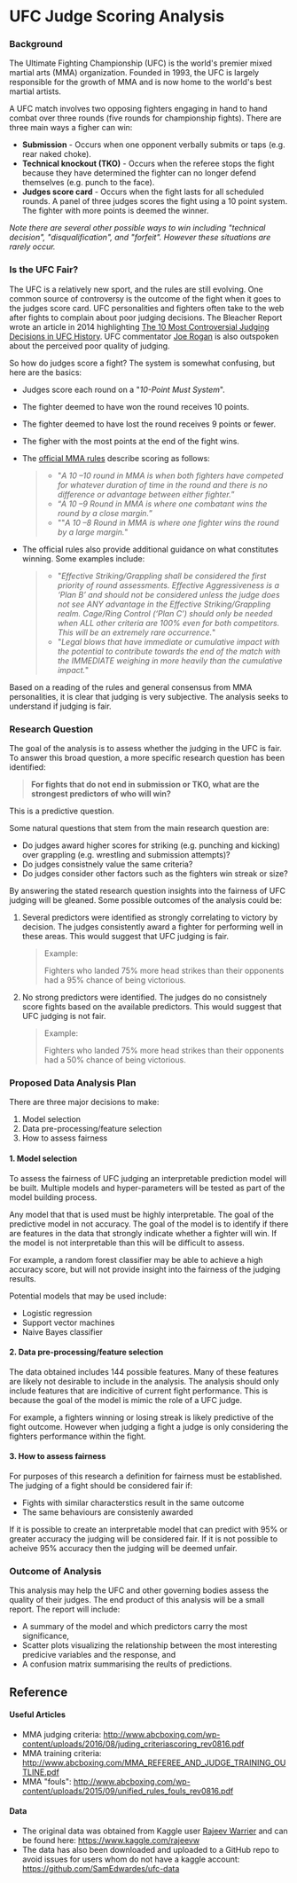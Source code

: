 # UFC Judge Scoring Analysis

### Background

The Ultimate Fighting Championship (UFC) is the world's premier mixed martial arts (MMA) organization. Founded in 1993, the UFC is largely responsible for the growth of MMA and is now home to the world's best martial artists.

A UFC match involves two opposing fighters engaging in hand to hand combat over three rounds (five rounds for championship fights). There are three main ways a figher can win:

- **Submission** - Occurs when one opponent verbally submits or taps (e.g. rear naked choke).
- **Technical knockout (TKO)** - Occurs when the referee stops the fight because they have determined the fighter can no longer defend themselves (e.g. punch to the face).
- **Judges score card** - Occurs when the fight lasts for all scheduled rounds. A panel of three judges scores the fight using a 10 point system. The fighter with more points is deemed the winner.

*Note there are several other possible ways to win including "technical decision", "disqualification", and "forfeit". However these situations are rarely occur.*

### Is the UFC Fair?

The UFC is a relatively new sport, and the rules are still evolving. One common source of controversy is the outcome of the fight when it goes to the judges score card. UFC personalities and fighters often take to the web after fights to complain about poor judging decisions. The Bleacher Report wrote an article in 2014 highlighting [The 10 Most Controversial Judging Decisions in UFC History](https://bleacherreport.com/articles/2072171-the-10-most-controversial-judging-decisions-in-ufc-history#slide0). UFC commentator [Joe Rogan](https://www.youtube.com/watch?v=v8FL1fm0wnw) is also outspoken about the perceived poor quality of judging.

So how do judges score a fight? The system is somewhat confusing, but here are the basics:

- Judges score each round on a "*10-Point Must System*".

- The fighter deemed to have won the round receives 10 points.

- The fighter deemed to have lost the round receives 9 points or fewer.

- The figher with the most points at the end of the fight wins.

- The [official MMA rules](http://www.abcboxing.com/wp-content/uploads/2016/08/juding_criteriascoring_rev0816.pdf) describe scoring as follows:

  > - "*A 10 –10 round in MMA is when both fighters have competed for whatever duration of time in the round and there is no difference or advantage between either fighter.*”
  > - “*A 10 –9 Round in MMA is where one combatant wins the round by a close margin.*”
  > - ""*A 10 –8 Round in MMA is where one fighter wins the round by a large margin.*"

- The official rules also provide additional guidance on what constitutes winning. Some examples include:

  > - "*Effective Striking/Grappling shall be considered the first priority of round assessments. Effective Aggressiveness is a ‘Plan B’ and should not be considered unless the judge does not see ANY advantage in the Effective Striking/Grappling realm. Cage/Ring Control (‘Plan C’) should only be needed when ALL other criteria are 100% even for both competitors. This will be an extremely rare occurrence.*"
  > - "*Legal blows that have immediate or cumulative impact with the potential to contribute towards the end of the match with the IMMEDIATE weighing in more heavily than the cumulative impact.*"

Based on a reading of the rules and general consensus from MMA personalities, it is clear that judging is very subjective. The analysis seeks to understand if judging is fair.

### Research Question

The goal of the analysis is to assess whether the judging in the UFC is fair. To answer this broad question, a more specific research question has been identified:

> **For fights that do not end in submission or TKO, what are the strongest predictors of who will win?**

This is a predictive question.

Some natural questions that stem from the main research question are:

- Do judges award higher scores for striking (e.g. punching and kicking) over grappling (e.g. wrestling and submission attempts)?
- Do judges consistnely value the same criteria?
- Do judges consider other factors such as the fighters win streak or size?

By answering the stated research question insights into the fairness of UFC judging will be gleaned. Some possible outcomes of the analysis could be:

1. Several predictors were identified as strongly correlating to victory by decision. The judges consistently award a fighter for performing well in these areas. This would suggest that UFC judging is fair.

   > Example:
   >
   > Fighters who landed 75% more head strikes than their opponents had a 95% chance of being victorious.

2. No strong predictors were identified. The judges do no consistnely score fights based on the available predictors. This would suggest that UFC judging is not fair.

   > Example:
   >
   > Fighters who landed 75% more head strikes than their opponents had a 50% chance of being victorious.

### Proposed Data Analysis Plan

There are three major decisions to make:

1. Model selection
2. Data pre-processing/feature selection
3. How to assess fairness

#### 1. Model selection

To assess the fairness of UFC judging an interpretable prediction model will be built. Multiple models and hyper-parameters will be tested as part of the model building process. 

Any model that that is used must be highly interpretable. The goal of the predictive model in not accuracy. The goal of the model is to identify if there are features in the data that strongly indicate whether a fighter will win. If the model is not interpretable than this will be difficult to assess.

For example, a random forest classifier may be able to achieve a high accuracy score, but will not provide insight into the fairness of the judging results.

Potential models that may be used include:

- Logistic regression
- Support vector machines
- Naive Bayes classifier

#### 2. Data pre-processing/feature selection

The data obtained includes 144 possible features. Many of these features are likely not desirable to include in the analysis. The analysis should only include features that are indicitive of current fight performance. This is because the goal of the model is mimic the role of a UFC judge.

For example, a fighters winning or losing streak is likely predictive of the fight outcome. However when judging a fight a judge is only considering the fighters performance within the fight.

#### 3. How to assess fairness

For purposes of this research a definition for fairness must be established. The judging of a fight should be considered fair if:

- Fights with similar characterstics result in the same outcome
- The same behaviours are consistenly awarded

If it is possible to create an interpretable model that can predict with 95% or greater accuracy the judging will be considered fair. If it is not possible to acheive 95% accuracy then the judging will be deemed unfair.

### Outcome of Analysis

This analysis may help the UFC and other governing bodies assess the quality of their judges. The end product of this analysis will be a small report. The report will include:

- A summary of the model and which predictors carry the most significance,
- Scatter plots visualizing the relationship between the most interesting predicive variables and the response, and
- A confusion matrix summarising the reults of predictions.

## Reference

#### Useful Articles

- MMA judging criteria: http://www.abcboxing.com/wp-content/uploads/2016/08/juding_criteriascoring_rev0816.pdf
- MMA training criteria: http://www.abcboxing.com/MMA_REFEREE_AND_JUDGE_TRAINING_OUTLINE.pdf
- MMA "fouls": http://www.abcboxing.com/wp-content/uploads/2015/09/unified_rules_fouls_rev0816.pdf

#### Data

- The original data was obtained from Kaggle user [Rajeev Warrier](https://www.kaggle.com/rajeevw) and can be found here: https://www.kaggle.com/rajeevw
- The data has also been downloaded and uploaded to a GitHub repo to avoid issues for users whom do not have a kaggle account: https://github.com/SamEdwardes/ufc-data